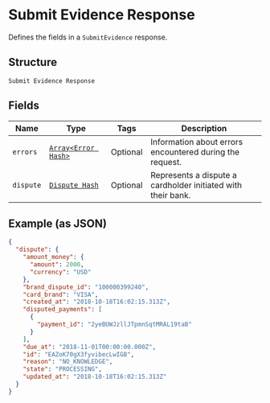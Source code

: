 
# Submit Evidence Response

Defines the fields in a `SubmitEvidence` response.

## Structure

`Submit Evidence Response`

## Fields

| Name | Type | Tags | Description |
|  --- | --- | --- | --- |
| `errors` | [`Array<Error Hash>`](../../doc/models/error.md) | Optional | Information about errors encountered during the request. |
| `dispute` | [`Dispute Hash`](../../doc/models/dispute.md) | Optional | Represents a dispute a cardholder initiated with their bank. |

## Example (as JSON)

```json
{
  "dispute": {
    "amount_money": {
      "amount": 2000,
      "currency": "USD"
    },
    "brand_dispute_id": "100000399240",
    "card_brand": "VISA",
    "created_at": "2018-10-18T16:02:15.313Z",
    "disputed_payments": [
      {
        "payment_id": "2yeBUWJzllJTpmnSqtMRAL19taB"
      }
    ],
    "due_at": "2018-11-01T00:00:00.000Z",
    "id": "EAZoK70gX3fyvibecLwIGB",
    "reason": "NO_KNOWLEDGE",
    "state": "PROCESSING",
    "updated_at": "2018-10-18T16:02:15.313Z"
  }
}
```

